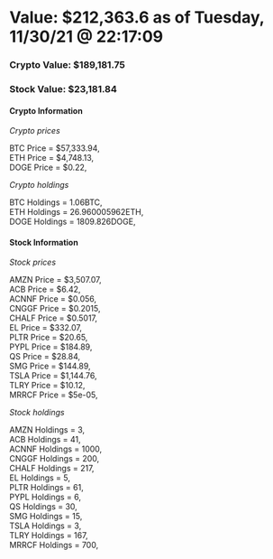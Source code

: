 # Value: $212,363.6 as of Tuesday, 11/30/21 @ 22:17:09 

### Crypto Value: $189,181.75

### Stock Value: $23,181.84

#### Crypto Information 
*Crypto prices* 

BTC Price = $57,333.94,  
ETH Price = $4,748.13,  
DOGE Price = $0.22,  


*Crypto holdings* 

BTC Holdings = 1.06BTC,  
ETH Holdings = 26.960005962ETH,  
DOGE Holdings = 1809.826DOGE,  


#### Stock Information 

*Stock prices* 

AMZN Price = $3,507.07,  
ACB Price = $6.42,  
ACNNF Price = $0.056,  
CNGGF Price = $0.2015,  
CHALF Price = $0.5017,  
EL Price = $332.07,  
PLTR Price = $20.65,  
PYPL Price = $184.89,  
QS Price = $28.84,  
SMG Price = $144.89,  
TSLA Price = $1,144.76,  
TLRY Price = $10.12,  
MRRCF Price = $5e-05,  


*Stock holdings* 

AMZN Holdings = 3,  
ACB Holdings = 41,  
ACNNF Holdings = 1000,  
CNGGF Holdings = 200,  
CHALF Holdings = 217,  
EL Holdings = 5,  
PLTR Holdings = 61,  
PYPL Holdings = 6,  
QS Holdings = 30,  
SMG Holdings = 15,  
TSLA Holdings = 3,  
TLRY Holdings = 167,  
MRRCF Holdings = 700,  



